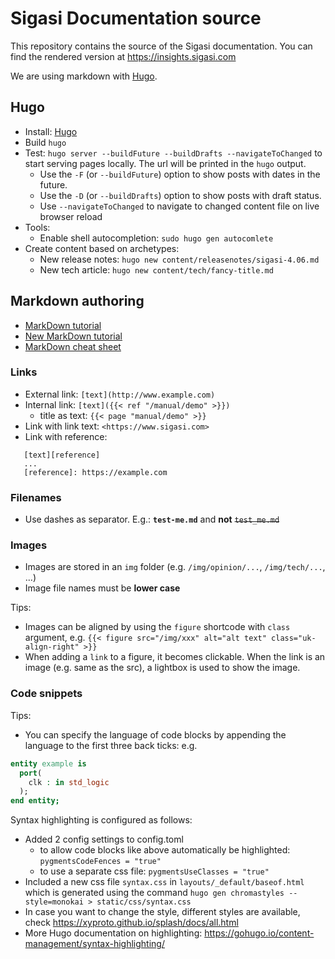 # Sigasi Documentation source

This repository contains the source of the Sigasi documentation.
You can find the rendered version at <https://insights.sigasi.com>

We are using markdown with [Hugo].

## Hugo

* Install: [Hugo]
* Build `hugo`
* Test: `hugo server --buildFuture --buildDrafts --navigateToChanged` to start serving pages locally. The url will be printed in the `hugo` output.
  * Use the `-F` (or `--buildFuture`) option to show posts with dates in the future.
  * Use the `-D` (or `--buildDrafts`) option to show posts with draft status.
  * Use `--navigateToChanged` to navigate to changed content file on live browser reload
* Tools:
  * Enable shell autocompletion: `sudo hugo gen autocomlete`
* Create content based on archetypes:
  * New release notes: `hugo new content/releasenotes/sigasi-4.06.md`
  * New tech article: `hugo new content/tech/fancy-title.md`

## Markdown authoring

* [MarkDown tutorial](http://markdowntutorial.com/)
* [New MarkDown tutorial](http://commonmark.org/help/tutorial/index.html)
* [MarkDown cheat sheet](https://github.com/adam-p/markdown-here/wiki/Markdown-Cheatsheet)

### Links

* External link: `[text](http://www.example.com)`
* Internal link: `[text]({{< ref "/manual/demo" >}})`
  * title as text: `{{< page "manual/demo" >}}`
* Link with link text: `<https://www.sigasi.com>`
* Link with reference:

```
   [text][reference]
   ...
   [reference]: https://example.com
```

### Filenames

* Use dashes as separator. E.g.: **`test-me.md`** and **not** ~~`test_me.md`~~

### Images

* Images are stored in an `img` folder (e.g. `/img/opinion/...`, `/img/tech/...`, ...)
* Image file names must be **lower case**

Tips:

* Images can be aligned by using the `figure` shortcode with `class` argument, e.g. `{{< figure src="/img/xxx" alt="alt text" class="uk-align-right" >}}`
* When adding a `link` to a figure, it becomes clickable. When the link is an image (e.g. same as the src), a lightbox is used to show the image.

### Code snippets

Tips:

* You can specify the language of code blocks by appending the language to the first three back ticks: e.g.

```vhdl
entity example is
  port(
    clk : in std_logic
  );
end entity;
```

Syntax highlighting is configured as follows:

* Added 2 config settings to config.toml
  * to allow code blocks like above automatically be highlighted: `pygmentsCodeFences = "true"`
  * to use a separate css file: `pygmentsUseClasses = "true"`
* Included a new css file `syntax.css` in `layouts/_default/baseof.html` which is generated using the command `hugo gen chromastyles --style=monokai > static/css/syntax.css`
* In case you want to change the style, different styles are available, check <https://xyproto.github.io/splash/docs/all.html>
* More Hugo documentation on highlighting: <https://gohugo.io/content-management/syntax-highlighting/>

[Hugo]: https://gohugo.io/
